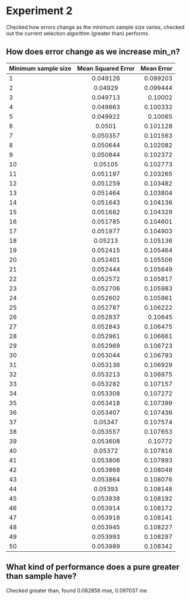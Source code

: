 # Experiment 2

Checked how errors change as the minimum sample size varies, checked out the current selection algorithm (greater than) performs.

## How does error change as we increase min_n?

| Minimum sample size | Mean Squared Error | Mean Error |
|---------------------|:------------------:|-----------:|
| 1                   | 0.049126           |   0.099203 |
| 2                   | 0.04929            |   0.099444 |
| 3                   | 0.049713           |    0.10002 |
| 4                   | 0.049863           |   0.100332 |
| 5                   | 0.049922           |    0.10065 |
| 6                   | 0.0501             |   0.101128 |
| 7                   | 0.050357           |   0.101563 |
| 8                   | 0.050644           |   0.102082 |
| 9                   | 0.050844           |   0.102372 |
| 10                  | 0.05105            |   0.102773 |
| 11                  | 0.051197           |   0.103265 |
| 12                  | 0.051259           |   0.103482 |
| 13                  | 0.051464           |   0.103804 |
| 14                  | 0.051643           |   0.104136 |
| 15                  | 0.051682           |   0.104329 |
| 16                  | 0.051785           |   0.104601 |
| 17                  | 0.051977           |   0.104903 |
| 18                  | 0.05213            |   0.105136 |
| 19                  | 0.052415           |   0.105464 |
| 20                  | 0.052401           |   0.105506 |
| 21                  | 0.052444           |   0.105649 |
| 22                  | 0.052572           |   0.105817 |
| 23                  | 0.052706           |   0.105983 |
| 24                  | 0.052602           |   0.105961 |
| 25                  | 0.052787           |   0.106222 |
| 26                  | 0.052837           |    0.10645 |
| 27                  | 0.052843           |   0.106475 |
| 28                  | 0.052961           |   0.106661 |
| 29                  | 0.052969           |   0.106723 |
| 30                  | 0.053044           |   0.106793 |
| 31                  | 0.053136           |   0.106929 |
| 32                  | 0.053213           |   0.106975 |
| 33                  | 0.053282           |   0.107157 |
| 34                  | 0.053308           |   0.107272 |
| 35                  | 0.053418           |   0.107399 |
| 36                  | 0.053407           |   0.107436 |
| 37                  | 0.05347            |   0.107574 |
| 38                  | 0.053557           |   0.107653 |
| 39                  | 0.053608           |    0.10772 |
| 40                  | 0.05372            |   0.107816 |
| 41                  | 0.053806           |   0.107893 |
| 42                  | 0.053868           |   0.108048 |
| 43                  | 0.053864           |   0.108076 |
| 44                  | 0.05393            |   0.108148 |
| 45                  | 0.053938           |   0.108192 |
| 46                  | 0.053914           |   0.108172 |
| 47                  | 0.053918           |   0.108141 |
| 48                  | 0.053945           |   0.108227 |
| 49                  | 0.053993           |   0.108297 |
| 50                  | 0.053989           |   0.108342 |

## What kind of performance does a pure greater than sample have?

Checked greater than, found 0.082856 mse, 0.097037 me
